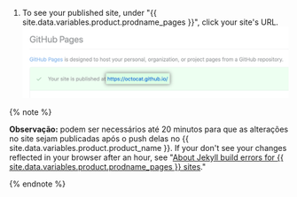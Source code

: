 1. To see your published site, under "{{ site.data.variables.product.prodname_pages }}", click your site's URL. ![URL of your published site](/assets/images/help/pages/click-pages-url-to-preview.png)

  {% note %}

  **Observação:** podem ser necessários até 20 minutos para que as alterações no site sejam publicadas após o push delas no {{ site.data.variables.product.product_name }}. If your don't see your changes reflected in your browser after an hour, see "[About Jekyll build errors for {{ site.data.variables.product.prodname_pages }} sites](/articles/about-jekyll-build-errors-for-github-pages-sites)."

  {% endnote %}
